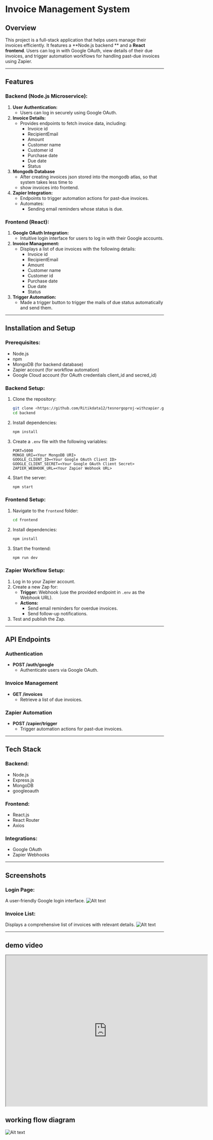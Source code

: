 # Invoice Management System

## Overview
This project is a full-stack application that helps users manage their invoices efficiently. It features a **Node.js backend ** and a **React frontend**. Users can log in with Google OAuth, view details of their due invoices, and trigger automation workflows for handling past-due invoices using Zapier.

---

## Features

### Backend (Node.js Microservice):
1. **User Authentication:**
   - Users can log in securely using Google OAuth.
2. **Invoice Details:**
   - Provides endpoints to fetch invoice data, including:
     - Invoice id
     - RecipientEmail
     - Amount
     - Customer name
     - Customer id
     - Purchase date
     - Due date
     - Status
3. **Mongodb Database**
   - After creating invoices json stored into the mongodb atlas, so that system takes less time to 
    -  show invoices into frontend. 
3. **Zapier Integration:**
   - Endpoints to trigger automation actions for past-due invoices.
   - Automates:
     - Sending email reminders whose status is due.

### Frontend (React):
1. **Google OAuth Integration:**
   - Intuitive login interface for users to log in with their Google accounts.
2. **Invoice Management:**
   - Displays a list of due invoices with the following details:
     - Invoice id
     - RecipientEmail
     - Amount
     - Customer name
     - Customer id
     - Purchase date
     - Due date
     - Status
3. **Trigger Automation:**
   - Made a trigger button to trigger the mails of due status automatically and send them.

---

## Installation and Setup

### Prerequisites:
- Node.js 
- npm 
- MongoDB (for backend database)
- Zapier account (for workflow automation)
- Google Cloud account (for OAuth credentials client_id and secred_id)

### Backend Setup:
1. Clone the repository:
   ```bash
   git clone <https://github.com/Ritikdata12/tesnorgoproj-withzapier.git>
   cd backend
   ```

2. Install dependencies:
   ```bash
   npm install
   ```

3. Create a `.env` file with the following variables:
   ```env
   PORT=5000
   MONGO_URI=<Your MongoDB URI>
   GOOGLE_CLIENT_ID=<Your Google OAuth Client ID>
   GOOGLE_CLIENT_SECRET=<Your Google OAuth Client Secret>
   ZAPIER_WEBHOOK_URL=<Your Zapier Webhook URL>
   ```

4. Start the server:
   ```bash
   npm start
   ```

### Frontend Setup:
1. Navigate to the `frontend` folder:
   ```bash
   cd frontend
   ```

2. Install dependencies:
   ```bash
   npm install
   ```


3. Start the frontend:
   ```bash
   npm run dev
   ```

### Zapier Workflow Setup:
1. Log in to your Zapier account.
2. Create a new Zap for:
   - **Trigger:** Webhook (use the provided endpoint in `.env` as the Webhook URL).
   - **Actions:**
     - Send email reminders for overdue invoices.
     - Send follow-up notifications.
3. Test and publish the Zap.

---

## API Endpoints

### Authentication
- **POST /auth/google**
  - Authenticate users via Google OAuth.

### Invoice Management
- **GET /invoices**
  - Retrieve a list of due invoices.

### Zapier Automation
- **POST /zapier/trigger**
  - Trigger automation actions for past-due invoices.

---

## Tech Stack

### Backend:
- Node.js
- Express.js
- MongoDB
- googleoauth

### Frontend:
- React.js
- React Router
- Axios

### Integrations:
- Google OAuth
- Zapier Webhooks

---

## Screenshots

### Login Page:
A user-friendly Google login interface.
![Alt text](image-1.png)

### Invoice List:
Displays a comprehensive list of invoices with relevant details.
![Alt text](image-2.png)

---

## demo video
<iframe src="https://drive.google.com/file/d/1HOHKVJkodVA6L2cN_DAb0pMYXPXMsBJw/preview" width="640" height="480" allow="autoplay"></iframe>





## working flow diagram
![Alt text](image.png)
